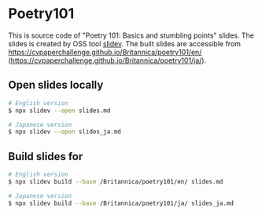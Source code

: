 # Poetry101

This is source code of "Poetry 101: Basics and stumbling points" slides.
The slides is created by OSS tool [slidev](https://sli.dev/).
The built slides are accessible from https://cvpaperchallenge.github.io/Britannica/poetry101/en/ (https://cvpaperchallenge.github.io/Britannica/poetry101/ja/).

## Open slides locally

```bash
# English version
$ npx slidev --open slides.md

# Japanese version
$ npx slidev --open slides_ja.md
```

## Build slides for 

```bash
# English version
$ npx slidev build --base /Britannica/poetry101/en/ slides.md

# Japanese version
$ npx slidev build --base /Britannica/poetry101/ja/ slides_ja.md
```